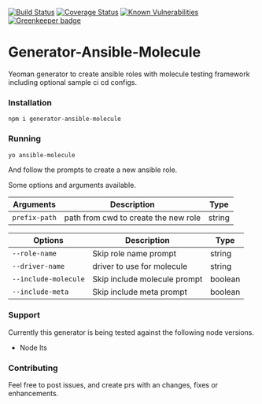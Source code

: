 [![Build Status](https://travis-ci.com/Aaron-K-T-Berry/generator-ansible-molecule.svg?branch=master)](https://travis-ci.com/Aaron-K-T-Berry/generator-ansible-molecule)
[![Coverage Status](https://coveralls.io/repos/github/Aaron-K-T-Berry/generator-ansible-molecule/badge.svg?branch=master)](https://coveralls.io/github/Aaron-K-T-Berry/generator-ansible-molecule?branch=master)
[![Known Vulnerabilities](https://snyk.io/test/github/Aaron-K-T-Berry/generator-ansible-molecule/badge.svg)](https://snyk.io/test/github/Aaron-K-T-Berry/generator-ansible-molecule)
[![Greenkeeper badge](https://badges.greenkeeper.io/Aaron-K-T-Berry/generator-ansible-molecule.svg)](https://greenkeeper.io/)

# Generator-Ansible-Molecule

Yeoman generator to create ansible roles with molecule testing framework including optional sample ci cd configs.

### Installation

```
npm i generator-ansible-molecule
```

### Running

```
yo ansible-molecule
```

And follow the prompts to create a new ansible role.

Some options and arguments available.

| Arguments     | Description                          | Type   |
| ------------- | ------------------------------------ | ------ |
| `prefix-path` | path from cwd to create the new role | string |

| Options              | Description                  | Type    |
| -------------------- | ---------------------------- | ------- |
| `--role-name`        | Skip role name prompt        | string  |
| `--driver-name`      | driver to use for molecule   | string  |
| `--include-molecule` | Skip include molecule prompt | boolean |
| `--include-meta`     | Skip include meta prompt     | boolean |

### Support

Currently this generator is being tested against the following node versions.

- Node lts

### Contributing

Feel free to post issues, and create prs with an changes, fixes or enhancements.

<!-- TODO [CI-CD] Generate an role and test it with ansible for release builds -->
